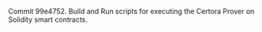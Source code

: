 Commit 99e4752.                    Build and Run scripts for executing the Certora Prover on Solidity smart contracts.